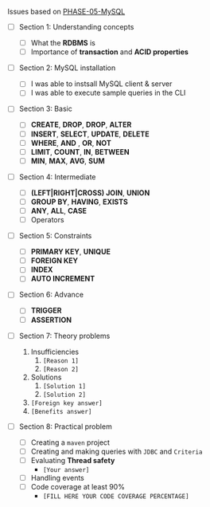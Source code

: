 Issues based on [PHASE-05-MySQL](05-MySQL.md)


- [ ] Section 1: Understanding concepts
    - [ ] What the **RDBMS** is
    - [ ] Importance of **transaction** and **ACID properties**
- [ ] Section 2: MySQL installation
  - [ ] I was able to instsall MySQL client & server
  - [ ] I was able to execute sample queries in the CLI

- [ ] Section 3: Basic
    - [ ] **CREATE**, **DROP**, **DROP**, **ALTER**
    - [ ] **INSERT**, **SELECT**, **UPDATE**, **DELETE**
    - [ ] **WHERE**, **AND** , **OR**, **NOT**
    - [ ] **LIMIT**, **COUNT**, **IN**, **BETWEEN**
    - [ ] **MIN**, **MAX**, **AVG**, **SUM**
 
- [ ] Section 4: Intermediate
  - [ ] **(LEFT|RIGHT|CROSS) JOIN**, **UNION**
  - [ ] **GROUP BY**, **HAVING**, **EXISTS**
  - [ ] **ANY**, **ALL**, **CASE**
  - [ ] Operators

- [ ] Section 5: Constraints
    - [ ] **PRIMARY KEY**, **UNIQUE**
    - [ ] **FOREIGN KEY**
    - [ ] **INDEX**
    - [ ] **AUTO INCREMENT**

- [ ] Section 6: Advance
    - [ ] **TRIGGER**
    - [ ] **ASSERTION**

- [ ] Section 7: Theory problems
  1. Insufficiencies
     1. `[Reason 1]`
     2. `[Reason 2]`
  2. Solutions
     1. `[Solution 1]`
     2. `[Solution 2]`
  3. `[Foreign key answer]`
  4. `[Benefits answer]`

- [ ] Section 8: Practical problem
    - [ ] Creating a `maven` project
    - [ ] Creating and making queries with `JDBC` and `Criteria`
    - [ ] Evaluating **Thread safety**
      - `[Your answer]`
    - [ ] Handling events
    - [ ] Code coverage at least 90%
        - `[FILL HERE YOUR CODE COVERAGE PERCENTAGE]`

